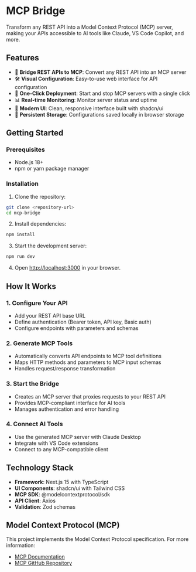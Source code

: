 # MCP Bridge

Transform any REST API into a Model Context Protocol (MCP) server, making your APIs accessible to AI tools like Claude, VS Code Copilot, and more.

## Features

- 🌉 **Bridge REST APIs to MCP**: Convert any REST API into an MCP server
- 🛠️ **Visual Configuration**: Easy-to-use web interface for API configuration
- 🚀 **One-Click Deployment**: Start and stop MCP servers with a single click
- 📊 **Real-time Monitoring**: Monitor server status and uptime
- 🎨 **Modern UI**: Clean, responsive interface built with shadcn/ui
- 💾 **Persistent Storage**: Configurations saved locally in browser storage

## Getting Started

### Prerequisites

- Node.js 18+
- npm or yarn package manager

### Installation

1. Clone the repository:

```bash
git clone <repository-url>
cd mcp-bridge
```

2. Install dependencies:

```bash
npm install
```

3. Start the development server:

```bash
npm run dev
```

4. Open [http://localhost:3000](http://localhost:3000) in your browser.

## How It Works

### 1. Configure Your API

- Add your REST API base URL
- Define authentication (Bearer token, API key, Basic auth)
- Configure endpoints with parameters and schemas

### 2. Generate MCP Tools

- Automatically converts API endpoints to MCP tool definitions
- Maps HTTP methods and parameters to MCP input schemas
- Handles request/response transformation

### 3. Start the Bridge

- Creates an MCP server that proxies requests to your REST API
- Provides MCP-compliant interface for AI tools
- Manages authentication and error handling

### 4. Connect AI Tools

- Use the generated MCP server with Claude Desktop
- Integrate with VS Code extensions
- Connect to any MCP-compatible client

## Technology Stack

- **Framework**: Next.js 15 with TypeScript
- **UI Components**: shadcn/ui with Tailwind CSS
- **MCP SDK**: @modelcontextprotocol/sdk
- **API Client**: Axios
- **Validation**: Zod schemas

## Model Context Protocol (MCP)

This project implements the Model Context Protocol specification. For more information:

- [MCP Documentation](https://modelcontextprotocol.io)
- [MCP GitHub Repository](https://github.com/modelcontextprotocol)
